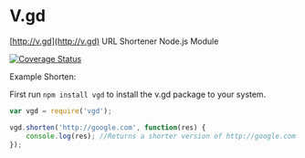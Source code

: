 # V.gd
[http://v.gd](http://v.gd) URL Shortener Node.js Module

[![Coverage Status](https://coveralls.io/repos/AlphaT3ch/v.gd/badge.svg)](https://coveralls.io/r/AlphaT3ch/v.gd)

Example Shorten:

First run ```npm install vgd``` to install the v.gd package to your system.

```javascript
var vgd = require('vgd');

vgd.shorten('http://google.com', function(res) {
	console.log(res); //Returns a shorter version of http://google.com - http://v.gd/ddwyMm
});
```